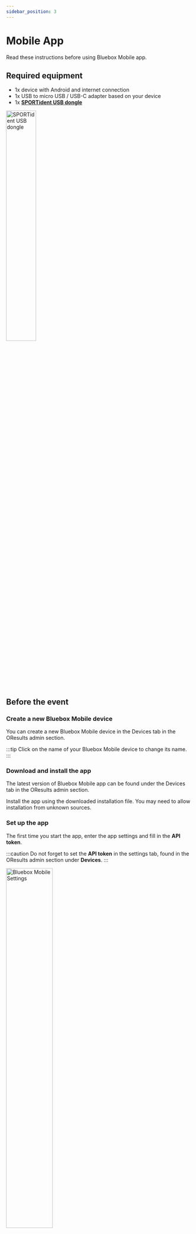 ```yaml
---
sidebar_position: 3
---
```


# Mobile App

Read these instructions before using Bluebox Mobile app.

<!--:::caution
This is a beta version of the app so small bugs may appear.
:::-->

## Required equipment

- 1x device with Android and internet connection
- 1x USB to micro USB / USB-C adapter based on your device
- 1x **[SPORTident USB dongle](https://www.sportident.com/documents/si-radio/SRR-Kit/SPORTident_SRR-Dongle.pdf)**

<img src="/img/srr-dongle.png" width="40%" alt="SPORTident USB dongle"/>

## Before the event

### Create a new Bluebox Mobile device

You can create a new Bluebox Mobile device in the Devices tab in the OResults admin section.

:::tip
Click on the name of your Bluebox Mobile device to change its name.
:::

### Download and install the app

The latest version of Bluebox Mobile app can be found under the Devices tab in the OResults admin section.

Install the app using the downloaded installation file. You may need to allow installation from unknown sources.

### Set up the app

The first time you start the app, enter the app settings and fill in the **API token**. 

<!--Optionally, you can set on which `Channel` your USB dongle is receiving punch records (see [How to setup a radiocontrol](./radio-control.md)). -->

:::caution
Do not forget to set the **API token** in the settings tab, found in the OResults admin section under **Devices**. 
:::

<img src="/img/bb-mobile-settings.jpg" width="50%" alt="Bluebox Mobile Settings"/>

### Connect the USB dongle

Connect the SPORTident USB dongle to your device using a USB to micro USB / USB-C adapter of your choice.

<img src="/img/mobile-dongle.svg" width="45%" alt="Phone with dongle" />

### Notes

* App connects to the SPORTident USB dongle automatically but make sure you accept all needed permissions (and check the "always" button) so the dongle can auto re-connect when the contact is loose.
* If you deny the app the location permissions, signal strength will not be sent to the OResults service and will be missing in the dashboard.
* App prevents the phone entering sleep mode. Do not leave the app running in the background if you are not using it, it will drain your battery. 
* **Device** screen shows incoming punches (green) and dongle connection status messages (yellow). **Punches** tab displays saved punches and their *send / not send yet* status.


### Ensure the Internet connection

Make sure that your device is connected to the Internet in the place of your radio control.

## On the day of the event

### Placement of the device

:::danger
Connected USB dongle must be placed at approximately **the same height as the SI stations** at a **maximum distance of 2 metres** to ensure reliable detection of punch records.
:::

### Monitoring

>See **[Device monitoring](./device-monitoring)**.

## Privacy policy (Bluebox Mobile)

OResutls (Otakar Hirš and Jan Jurica) built the Bluebox Mobile app as a Free app. This SERVICE is provided by OResutls at no cost and is intended for use as is.

This page is used to inform visitors regarding our policies with the collection, use, and disclosure of Personal Information if anyone decided to use our Service.

If you choose to use our Service, then you agree to the collection and use of information in relation to this policy. The Personal Information that we collect is used for providing the Service. We will not use or share your information with 3rd party.


**Information Collection and Use**

For a better experience, while using our Service, we may require you to provide us with the device location. This enables us to access the signal strength of the device in order to display the device status it in the web dashboard. We only transmit the signal strength as a value between 0-5 and precise location can not be inferred. This information is stored indefinitely, but you can request the deletion from the database via our contact email. You may choose to not provide location permission to the app, in which case the signal strength will not be transferred and available in the dashboard.

**Security**

The information can be transferred using unsecure connection, and we cannot guarantee its privacy.

**Changes to This Privacy Policy**

We may update our Privacy Policy from time to time. Thus, you are advised to review this page periodically for any changes. We will notify you of any changes by posting the new Privacy Policy on this page.

This policy is effective as of 2022-10-12

**Contact Us**

If you have any questions or suggestions about our Privacy Policy, do not hesitate to contact us at info@oresutls.eu.

